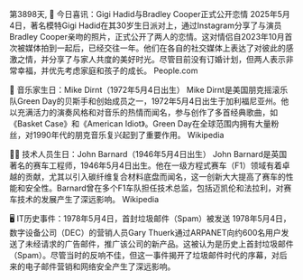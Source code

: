 第3898天, 🎉 今日喜讯：Gigi Hadid与Bradley Cooper正式公开恋情
2025年5月4日，著名模特Gigi Hadid在其30岁生日派对上，通过Instagram分享了与演员Bradley Cooper亲吻的照片，正式公开了两人的恋情。这对情侣自2023年10月首次被媒体拍到一起后，已经交往一年。他们在各自的社交媒体上表达了对彼此的感激之情，并分享了与家人共度的美好时光。尽管目前没有订婚计划，但两人表示非常幸福，并优先考虑家庭和孩子的成长。 
People.com

🎵 音乐家生日：Mike Dirnt（1972年5月4日出生）
Mike Dirnt是美国朋克摇滚乐队Green Day的贝斯手和创始成员之一，1972年5月4日出生于加利福尼亚州。他以充满活力的演奏风格和对音乐的热情而闻名，参与创作了多首经典歌曲，如《Basket Case》和《American Idiot》。Green Day在全球范围内拥有大量粉丝，对1990年代的朋克音乐复兴起到了重要作用。 
Wikipedia

👨‍💻 技术人员生日：John Barnard（1946年5月4日出生）
John Barnard是英国著名的赛车工程师，1946年5月4日出生。他在一级方程式赛车（F1）领域有着卓越的贡献，尤其以引入碳纤维复合材料底盘而闻名，这一创新大大提高了赛车的性能和安全性。Barnard曾在多个F1车队担任技术总监，包括迈凯伦和法拉利，对赛车技术的发展产生了深远影响。 
Wikipedia

🖥️ IT历史事件：1978年5月4日，首封垃圾邮件（Spam）被发送
1978年5月4日，数字设备公司（DEC）的营销人员Gary Thuerk通过ARPANET向约600名用户发送了未经请求的广告邮件，推广该公司的新产品。这被认为是历史上首封垃圾邮件（Spam）。尽管当时的反响不佳，但这一事件揭开了垃圾邮件时代的序幕，对后来的电子邮件营销和网络安全产生了深远影响。
